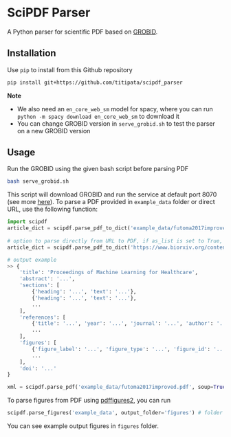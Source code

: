 # SciPDF Parser

A Python parser for scientific PDF based on [GROBID](https://github.com/kermitt2/grobid).

## Installation

Use `pip` to install from this Github repository

```bash
pip install git+https://github.com/titipata/scipdf_parser
```

**Note**
* We also need an `en_core_web_sm` model for spacy, where you can run `python -m spacy download en_core_web_sm` to download it
* You can change GROBID version in `serve_grobid.sh` to test the parser on a new GROBID version

## Usage

Run the GROBID using the given bash script before parsing PDF

```bash
bash serve_grobid.sh
```

This script will download GROBID and run the service at default port 8070 (see more [here](https://grobid.readthedocs.io/en/latest/Grobid-service/)).
To parse a PDF provided in `example_data` folder or direct URL, use the following function:

```python
import scipdf
article_dict = scipdf.parse_pdf_to_dict('example_data/futoma2017improved.pdf') # return dictionary
 
# option to parse directly from URL to PDF, if as_list is set to True, output 'text' of parsed section will be in a list of paragraphs instead
article_dict = scipdf.parse_pdf_to_dict('https://www.biorxiv.org/content/biorxiv/early/2018/11/20/463760.full.pdf', as_list=False)

# output example
>> {
    'title': 'Proceedings of Machine Learning for Healthcare',
    'abstract': '...',
    'sections': [
        {'heading': '...', 'text': '...'},
        {'heading': '...', 'text': '...'},
        ...
    ],
    'references': [
        {'title': '...', 'year': '...', 'journal': '...', 'author': '...'},
        ...
    ],
    'figures': [
        {'figure_label': '...', 'figure_type': '...', 'figure_id': '...', 'figure_caption': '...', 'figure_data': '...'},
        ...
    ],
    'doi': '...'
}

xml = scipdf.parse_pdf('example_data/futoma2017improved.pdf', soup=True) # option to parse full XML from GROBID
```

To parse figures from PDF using [pdffigures2](https://github.com/allenai/pdffigures2), you can run

```python
scipdf.parse_figures('example_data', output_folder='figures') # folder should contain only PDF files
```

You can see example output figures in `figures` folder.
